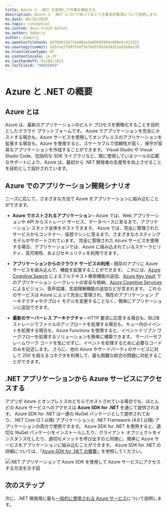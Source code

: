 ```yaml
---
title: Azure と .NET を使用して作業を開始する
description: Azure と .NET について知っておくべき基本的事項について説明します。
ms.date: 06/20/2020
ms.topic: conceptual
ms.custom: devx-track-dotnet
ms.author: daberry
author: daberry
ms.openlocfilehash: b5766012b77da88ae9a696939b6e498ebc421522
ms.sourcegitcommit: 5d9cee27d9ffe8f5670e5f663434511e81b8ac38
ms.translationtype: HT
ms.contentlocale: ja-JP
ms.lasthandoff: 01/08/2021
ms.locfileid: "98025043"
---
```

# <a name="introduction-to-azure-and-net"></a>Azure と .NET の概要

## <a name="what-is-azure"></a>Azure とは

Azure は、最新のアプリケーションのビルド プロセスを簡略化することを目的としたクラウド プラットフォームです。  Azure でアプリケーションを完全にホストする場合も、Azure サービスを使用してオンプレミスのアプリケーションを拡張する場合も、Azure を使用すると、スケーラブルで信頼性が高く、保守が容易なアプリケーションを作成することができます。  Visual Studio や Visual Studio Code、包括的な SDK ライブラリなど、既に使用しているツールの広範なサポートにより、Azure は、最初から .NET 開発者の生産性を向上させることを目的として設計されています。

## <a name="application-development-scenarios-on-azure"></a>Azure でのアプリケーション開発シナリオ

ニーズに応じて、さまざまな方法で Azure をアプリケーションに組み込むことができます。

- **Azure でホストされるアプリケーション -** Azure では、Web アプリケーションや API からストレージ サービス、データベースに至るまで、アプリケーション スタック全体をホストできます。 Azure では、完全に管理されたサービスからコンテナー、仮想マシンに至るまで、さまざまなホスティング モデルがサポートされています。 完全に管理された Azure サービスを使用する場合、アプリケーションでは、Azure に組み込まれているスケーラビリティ、高可用性、およびセキュリティを利用できます。

- **アプリケーションからのクラウド サービスの利用 -** 既存のアプリに Azure サービスを組み込んで、機能を拡張することができます。  これには、[Azure Cognitive Search](/azure/search/search-what-is-azure-search) によるフルテキスト検索機能の追加、[Azure Key Vault](/azure/key-vault/) でのアプリケーション シークレットの安全な格納、[Azure Cognitive Services](/azure/cognitive-services/) によるビジョン、音声認識、言語理解機能の追加などが含まれます。  これらのサービスは Azure によって完全に管理され、現在のアプリケーション アーキテクチャやデプロイ モデルを変更することなく、簡単にアプリケーションに追加できます。

- **最新のサーバーレス アーキテクチャ -** HTTP 要求に応答する場合も、BLOB ストレージでファイルのアップロードを処理する場合も、キュー内のイベントを処理する場合も、Azure Functions を使用すると、イベントドリブン ワークフローを処理するソリューションを簡単に構築できます。  サーバーやフレームワーク コードを気にせずに、イベントを処理するために必要なコードのみを記述します。  さらに、他の Azure やサードパーティのサービスに対して 250 を超えるコネクタを利用して、最も困難な統合の問題に対処することができます。

## <a name="access-azure-services-from-net-applications"></a>.NET アプリケーションから Azure サービスにアクセスする

アプリが Azure とオンプレミスのどちらでホストされている場合でも、ほとんどの Azure サービスへのアクセスは **Azure SDK for .NET** を通じて提供されます。  Azure SDK for .NET は一連の NuGet パッケージとして提供されており、.NET Core (2.1 以降) アプリケーションと .NET Framework (4.6.1 以降) アプリケーションの両方で使用できます。 Azure SDK for .NET を使用すると、適切な NuGet パッケージをインストールしたり、クライアント オブジェクトをインスタンス化したり、適切なメソッドを呼び出すのと同様に、簡単に Azure サービスをアプリケーションに組み込むことができます。 Azure SDK for .NET の詳細については、「[Azure SDK for .NET の概要](./sdk/azure-sdk-for-dotnet.md)」を参照してください。

![.NET アプリケーションで Azure SDK を使用して Azure サービスにアクセスする方法を示す図](./media/azure-sdk-for-dotnet-overview.png)

## <a name="next-steps"></a>次のステップ

次に、.NET 開発用に最も[一般的に使用される Azure サービス](./key-azure-services.md)について説明します。
